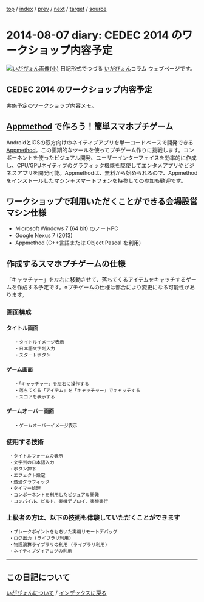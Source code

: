 [top](https://igapyon.github.io/diary/) 
 / [index](https://igapyon.github.io/diary/2014/index.html) 
 / [prev](https://igapyon.github.io/diary/2014/ig140815.html) 
 / [next](https://igapyon.github.io/diary/2014/ig140801.html) 
 / [target](https://igapyon.github.io/diary/2014/ig140807.html) 
 / [source](https://github.com/igapyon/diary/blob/gh-pages/2014/ig140807.html.src.md) 

2014-08-07 diary: CEDEC 2014 のワークショップ内容予定
=====================================================================================================
[![いがぴょん画像(小)](https://igapyon.github.io/diary/images/iga200306s.jpg "いがぴょん")](https://igapyon.github.io/diary/memo/memoigapyon.html) 日記形式でつづる [いがぴょん](https://igapyon.github.io/diary/memo/memoigapyon.html)コラム ウェブページです。

## CEDEC 2014 のワークショップ内容予定

実施予定のワークショップ内容メモ。


## [Appmethod](https://ja.wikipedia.org/wiki/Appmethod) で作ろう！簡単スマホプチゲーム

AndroidとiOSの双方向けのネイティブアプリを単一コードベースで開発できる [Appmethod](https://ja.wikipedia.org/wiki/Appmethod)。この画期的なツールを使ってプチゲーム作りに挑戦します。コンポーネントを使ったビジュアル開発、ユーザーインターフェイスを効率的に作成し、CPU/GPUネイティブのグラフィック機能を駆使してエンタメアプリやビジネスアプリを開発可能。Appmethodは、無料から始められるので、Appmethodをインストールしたマシン＋スマートフォンを持参しての参加も歓迎です。


## ワークショップで利用いただくことができる会場設営マシン仕様


* Microsoft Windows 7 (64 bit) のノートPC
* Google Nexus 7 (2013)
* Appmethod (C++言語または Object Pascal を利用)



## 作成するスマホプチゲームの仕様

  「キャッチャー」を左右に移動させて、落ちてくるアイテムをキャッチするゲームを作成する予定です。※プチゲームの仕様は都合により変更になる可能性があります。


### 画面構成



#### タイトル画面

       ・タイトルイメージ表示
       ・日本語文字列入力
       ・スタートボタン


#### ゲーム画面

       ・「キャッチャー」を左右に操作する
       ・落ちてくる「アイテム」を「キャッチャー」でキャッチする
       ・スコアを表示する


#### ゲームオーバー画面

       ・ゲームオーバーイメージ表示


### 使用する技術

     ・タイトルフォームの表示
     ・文字列の日本語入力
     ・ボタン押下
     ・エフェクト設定
     ・透過グラフィック
     ・タイマー処理
     ・コンポーネントを利用したビジュアル開発
     ・コンパイル、ビルド、実機デプロイ、実機実行

### 上級者の方は、以下の技術も体験していただくことができます

     ・ブレークポイントをもちいた実機リモートデバッグ
     ・ログ出力 (ライブラリ利用)
     ・物理演算ライブラリの利用 (ライブラリ利用)
     ・ネイティブダイアログの利用


----------------------------------------------------------------------------------------------------

## この日記について
[いがぴょんについて](https://igapyon.github.io/diary/memo/memoigapyon.html) / [インデックスに戻る](https://igapyon.github.io/diary/idxall.html)
